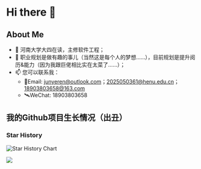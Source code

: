# Hi there 👋

## About Me

- 🔭 河南大学大四在读，主修软件工程；
- 👯 职业规划是做有趣的事儿（当然这是每个人的梦想……），目前规划是提升阅历&能力（因为我跟巨佬相比实在太菜了……）；
- 📫 您可以联系我：
  - 📧Email: junyeren@outlook.com；2025050361@henu.edu.cn；18903803658@163.com
  - 🛰WeChat: 18903803658

## 我的Github项目生长情况（出丑）

### Star History

![Star History Chart](https://api.star-history.com/svg?repos=get1024/starship_custom,get1024/get1024,get1024/RyanJoy-s_Web,get1024/jy-movie&type=Date)

![](http://github-profile-summary-cards.vercel.app/api/cards/profile-details?username=get1024&theme=vue)

